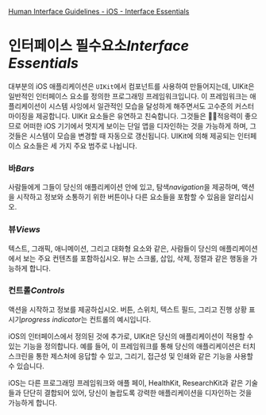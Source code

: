 [Human Interface Guidelines - iOS - Interface Essentials](https://developer.apple.com/design/human-interface-guidelines/ios/overview/interface-essentials/)

# 인터페이스 필수요소*Interface Essentials*

대부분의 iOS 애플리케이션은 `UIKit`에서 컴포넌트를 사용하여 만들어지는데, UIKit은 일반적인 인터페이스 요소를 정의한 프로그래밍 프레임워크입니다. 이 프레임워크는 애플리케이션이 시스템 사잉에서 일관적인 모습을 달성하게 해주면서도 고수준의 커스터마이징을 제공합니다. UIKit 요소들은 유연하고 친숙합니다. 그것들은 적응력이 좋으므로 어떠한 iOS 기기에서 멋지게 보이는 단일 앱을 디자인하는 것을 가능하게 하며, 그것들은 시스템이 모습을 변경할 때 자동으로 갱신됩니다. UIKit에 의해 제공되는 인터페이스 요소들은 세 가지 주요 범주로 나뉩니다.

### **바*Bars*** 

사람들에게 그들이 당신의 애플리케이션 안에 있고, 탐색*navigation*을 제공하며, 액션을 시작하고 정보와 소통하기 위한 버튼이나 다른 요소들을 포함할 수 있음을 알리십시오.

### **뷰*Views***

텍스트, 그래픽, 애니메이션, 그리고 대화형 요소와 같은, 사람들이 당신의 애플리케이션에서 보는 주요 컨텐츠를 포함하십시오. 뷰는 스크롤, 삽입, 삭제, 정렬과 같은 행동을 가능하게 합니다.

### **컨트롤*Controls***

액션을 시작하고 정보를 제공하십시오. 버튼, 스위치, 텍스트 필드, 그리고 진행 상황 표시기*progress indicator*는 컨트롤의 예시입니다.

iOS의 인터페이스에서 정의된 것에 추가로, UIKit은 당신의 애플리케이션이 적용할 수 있는 기능을 정의합니다. 예를 들어, 이 프레임워크를 통해 당신의 애플리케이션은 터치스크린을 통한 제스처에 응답할 수 있고, 그리기, 접근성 및 인쇄와 같은 기능을 사용할 수 있습니다.

iOS는 다른 프로그래밍 프레임워크와 애플 페이, HealthKit, ResearchKit과 같은 기술들과 단단히 결합되어 있어, 당신이 놀랍도록 강력한 애플리케이션을 디자인하는 것을 가능하게 합니다.